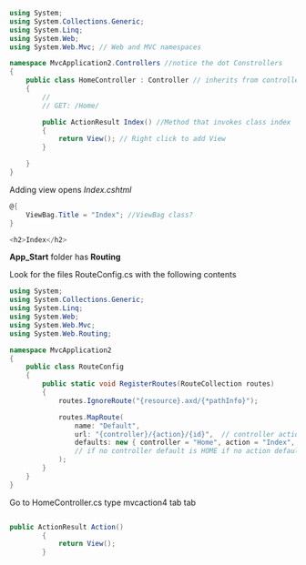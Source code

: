 ```C#
using System;
using System.Collections.Generic;
using System.Linq;
using System.Web;
using System.Web.Mvc; // Web and MVC namespaces

namespace MvcApplication2.Controllers //notice the dot Constrollers
{
    public class HomeController : Controller // inherits from controller
    {
        //
        // GET: /Home/

        public ActionResult Index() //Method that invokes class index
        {
            return View(); // Right click to add View
        }

    }
}
```

Adding view opens *Index.cshtml*

```C#
@{
    ViewBag.Title = "Index"; //ViewBag class?
}

<h2>Index</h2>
```

**App_Start** folder has **Routing**

Look for the files RouteConfig.cs with the following contents

```C#
using System;
using System.Collections.Generic;
using System.Linq;
using System.Web;
using System.Web.Mvc;
using System.Web.Routing;

namespace MvcApplication2
{
    public class RouteConfig
    {
        public static void RegisterRoutes(RouteCollection routes)
        {
            routes.IgnoreRoute("{resource}.axd/{*pathInfo}");

            routes.MapRoute(
                name: "Default",
                url: "{controller}/{action}/{id}",  // controller action ID if there is no ID
                defaults: new { controller = "Home", action = "Index", id = UrlParameter.Optional }
                // if no controller default is HOME if no action default is INDEX
            );
        }
    }
}
```

Go to HomeController.cs
type mvcaction4 tab tab

```C#

public ActionResult Action()
        {
            return View();
        }
        
```
        


